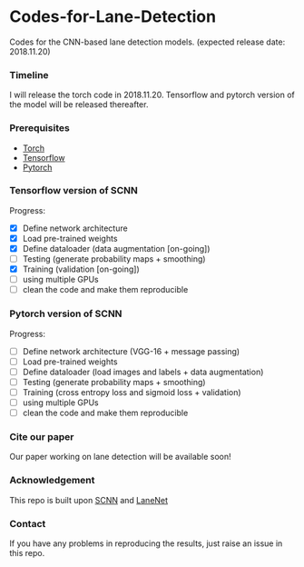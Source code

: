 # Codes-for-Lane-Detection
Codes for the CNN-based lane detection models. (expected release date: 2018.11.20)

### Timeline
I will release the torch code in 2018.11.20. Tensorflow and pytorch version of the model will be released thereafter.

### Prerequisites
- [Torch](http://torch.ch/docs/getting-started.html)
- [Tensorflow](https://www.tensorflow.org/)
- [Pytorch](https://pytorch.org/)

### Tensorflow version of SCNN

Progress:
- [x] Define network architecture
- [x] Load pre-trained weights
- [x] Define dataloader (data augmentation [on-going])
- [ ] Testing (generate probability maps + smoothing)
- [x] Training (validation [on-going])
- [ ] using multiple GPUs
- [ ] clean the code and make them reproducible

### Pytorch version of SCNN

Progress:
- [ ] Define network architecture (VGG-16 + message passing)
- [ ] Load pre-trained weights
- [ ] Define dataloader (load images and labels + data augmentation)
- [ ] Testing (generate probability maps + smoothing)
- [ ] Training (cross entropy loss and sigmoid loss + validation)
- [ ] using multiple GPUs
- [ ] clean the code and make them reproducible

### Cite our paper
Our paper working on lane detection will be available soon!

### Acknowledgement
This repo is built upon [SCNN](https://github.com/XingangPan/SCNN) and [LaneNet](https://github.com/MaybeShewill-CV/lanenet-lane-detection)

### Contact
If you have any problems in reproducing the results, just raise an issue in this repo.
